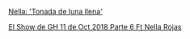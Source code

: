 
[Nella: 'Tonada de luna llena'](https://www.youtube.com/watch?v=kybLjGtZJhs)

[El Show de GH 11 de Oct 2018 Parte 6 Ft Nella Rojas](https://www.youtube.com/watch?v=wA08CunXWcU)
